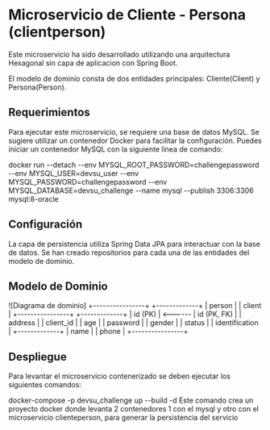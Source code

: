 # Microservicio de Cliente - Persona (clientperson)

Este microservicio ha sido desarrollado utilizando una arquitectura Hexagonal sin capa de aplicacion con Spring Boot. 

El modelo de dominio consta de dos entidades principales: Cliente(Client) y Persona(Person).

## Requerimientos

Para ejecutar este microservicio, se requiere una base de datos MySQL. Se sugiere utilizar un contenedor Docker para facilitar la configuración. Puedes iniciar un contenedor MySQL con la siguiente línea de comando:

docker run --detach --env MYSQL_ROOT_PASSWORD=challengepassword --env MYSQL_USER=devsu_user --env MYSQL_PASSWORD=challengepassword --env MYSQL_DATABASE=devsu_challenge --name mysql --publish 3306:3306 mysql:8-oracle
## Configuración

La capa de persistencia utiliza Spring Data JPA para interactuar con la base de datos. Se han creado repositorios para cada una de las entidades del modelo de dominio.

## Modelo de Dominio

![Diagrama de dominio]
+----------------+         +-------------+
|   person       |         |    client   |
+----------------+         +-------------+
| id (PK)        | <------ | id (PK, FK) |
| address        |         | client_id   |
| age            |         | password    |
| gender         |         | status      |
| identification |         +-------------+
| name           |
| phone          |
+----------------+

## Despliegue
Para levantar el microservicio contenerizado se deben ejecutar los siguientes comandos:

docker-compose -p devsu_challenge up --build -d
Este comando crea un proyecto docker donde levanta 2 contenedores 1 con el mysql y otro con el microservicio clienteperson, para generar la persistencia del servicio